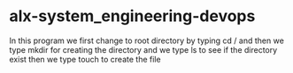 # alx-system_engineering-devops
In this program we first change to root directory by typing cd /
and then we type mkdir for creating the directory
and we type ls to see if the directory exist
then we type touch to create the file
